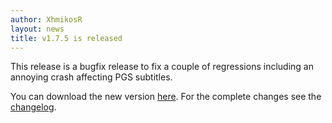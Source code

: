 ```yaml
---
author: XhmikosR
layout: news
title: v1.7.5 is released
---
```


This release is a bugfix release to fix a couple of regressions
including an annoying crash affecting PGS subtitles.

<!--more-->

You can download the new version [here](/downloads/).
For the complete changes see the [changelog](/changelog/).
